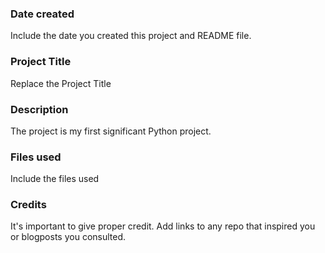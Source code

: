 ### Date created
Include the date you created this project and README file.

### Project Title
Replace the Project Title

### Description
The project is my first significant Python project.

### Files used
Include the files used

### Credits
It's important to give proper credit. Add links to any repo that inspired you or blogposts you consulted.

